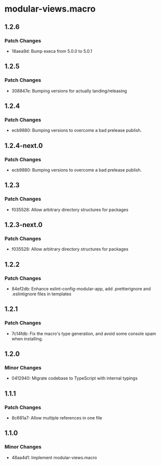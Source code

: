 # modular-views.macro

## 1.2.6

### Patch Changes

- 18aea9d: Bump execa from 5.0.0 to 5.0.1

## 1.2.5

### Patch Changes

- 308847e: Bumping versions for actually landing/releasing

## 1.2.4

### Patch Changes

- ecb9880: Bumping versions to overcome a bad prelease publish.

## 1.2.4-next.0

### Patch Changes

- ecb9880: Bumping versions to overcome a bad prelease publish.

## 1.2.3

### Patch Changes

- f035528: Allow arbitrary directory structures for packages

## 1.2.3-next.0

### Patch Changes

- f035528: Allow arbitrary directory structures for packages

## 1.2.2

### Patch Changes

- 84ef2db: Enhance eslint-config-modular-app, add .prettierignore and
  .eslintignore files in templates

## 1.2.1

### Patch Changes

- 7c14fdb: Fix the macro's type generation, and avoid some console spam when
  installing.

## 1.2.0

### Minor Changes

- 0412940: Migrate codebase to TypeScript with internal typings

## 1.1.1

### Patch Changes

- 8c681a7: Allow multiple references in one file

## 1.1.0

### Minor Changes

- 48aa4d1: Implement modular-views.macro
